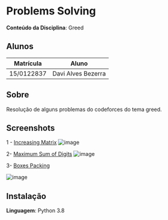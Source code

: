 # Problems Solving

**Conteúdo da Disciplina**: Greed<br>

## Alunos
|Matrícula | Aluno |
| -- | -- |
| 15/0122837  |  Davi Alves Bezerra |

## Sobre 
Resolução de alguns problemas do codeforces do tema greed.

## Screenshots
1 - [Increasing Matrix](https://codeforces.com/contest/1231/problem/C)
![image](https://user-images.githubusercontent.com/34287081/212503871-6f2bfe7b-9a6d-4387-9e79-2cd1a6c98fe3.png)

2- [Maximum Sum of Digits](https://codeforces.com/contest/1060/problem/B)
![image](https://user-images.githubusercontent.com/34287081/212515797-03a80ce2-cfaa-40a5-93b4-be911fd55421.png)

3- [Boxes Packing](https://codeforces.com/contest/903/problem/C)

![image](https://user-images.githubusercontent.com/34287081/212673809-defb6acd-a70d-4d6c-a87c-a0a17bc2554f.png)



## Instalação 
**Linguagem**: Python 3.8<br>
